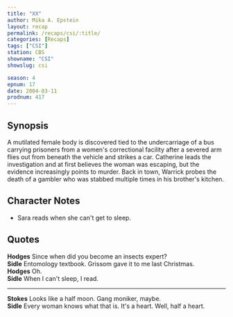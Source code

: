 ```yaml
---
title: "XX"
author: Mika A. Epstein
layout: recap
permalink: /recaps/csi/:title/
categories: [Recaps]
tags: ["CSI"]
station: CBS
showname: "CSI"
showslug: csi

season: 4
epnum: 17
date: 2004-03-11
prodnum: 417  
---
```


## Synopsis

A mutilated female body is discovered tied to the undercarriage of a bus carrying prisoners from a women's correctional facility after a severed arm flies out from beneath the vehicle and strikes a car. Catherine leads the investigation and at first believes the woman was escaping, but the evidence increasingly points to murder. Back in town, Warrick probes the death of a gambler who was stabbed multiple times in his brother's kitchen.

## Character Notes

* Sara reads when she can't get to sleep.

## Quotes

**Hodges** Since when did you become an insects expert?  
**Sidle** Entomology textbook. Grissom gave it to me last Christmas.  
**Hodges** Oh.  
**Sidle** When I can't sleep, I read.  

- - -

**Stokes** Looks like a half moon. Gang moniker, maybe.  
**Sidle** Every woman knows what that is. It's a heart. Well, half a heart.